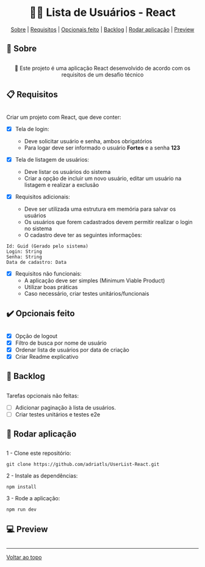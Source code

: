 <h1 align="center" id="top" border="none"> 👩‍💻 Lista de Usuários - React</h1>

<!--### Netlify link: <a href="https://stunning-genie-4720d6.netlify.app/" target="_blank" title="acess project">SPA</a>-->

<div align="center">
<a href="#sobre">Sobre</a> | <a href="#requisitos">Requisitos</a> | <a href="#opcionais">Opcionais feito</a> | <a href='#backlog'>Backlog</a> | <a href='#run'>Rodar aplicação</a> | <a href='#preview'>Preview</a> 
</div>

## <h2 id="sobre">📓 Sobre<h2>

<p align="center">🚀 Este projeto é uma aplicação React desenvolvido de acordo com os requisitos de um desafio técnico</p>

## <h2 id="requisitos">📋 Requisitos<h2>

Criar um projeto com React, que deve conter:

- [x] Tela de login:
    * Deve solicitar usuário e senha, ambos obrigatórios
    * Para logar deve ser informado o usuário **Fortes** e a senha **123**

- [x] Tela de listagem de usuários:
    * Deve listar os usuários do sistema
    * Criar a opção de incluir um novo usuário, editar um usuário na listagem e realizar a exclusão
 
- [x] Requisitos adicionais:
    * Deve ser utilizada uma estrutura em memória para salvar os usuários
    * Os usuários que forem cadastrados devem permitir realizar o login no sistema
    * O cadastro deve ter as seguintes informações:
     
```
Id: Guid (Gerado pelo sistema)
Login: String
Senha: String
Data de cadastro: Data
```

- [x] Requisitos não funcionais:
    * A aplicação deve ser simples (Minimum Viable Product)
    * Utilizar boas práticas
    * Caso necessário, criar testes unitários/funcionais
 
## <h2 id="opcionais">✔️ Opcionais feito<h2>
  
- [x] Opção de logout
- [x] Filtro de busca por nome de usuário
- [x] Ordenar lista de usuários por data de criação
- [x] Criar Readme explicativo
<!--- [x] Deploy your solution to a cloud provider like Amazon AWS or Heroku-->

## <h2 id="backlog">🚧 Backlog<h2>

Tarefas opcionais não feitas:

- [ ] Adicionar paginação à lista de usuários.
- [ ] Criar testes unitários e testes e2e

## <h2 id="run">🎡 Rodar aplicação<h2>

1 - Clone este repositório:
```
git clone https://github.com/adriatls/UserList-React.git
```
2 - Instale as dependências:
```
npm install
```
3 - Rode a aplicação:
```
npm run dev
```

## <h2 id="preview">💻 Preview<h2>



___________________________________
<a href='#top'>Voltar ao topo</a>
